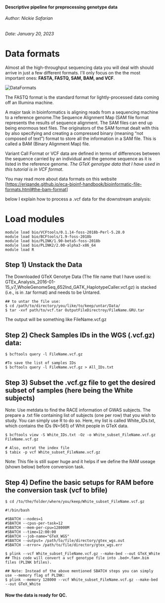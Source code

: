 #### Descriptive pipeline for preprocessing genotype data  

###### Author: Nickie Safarian      

###### Date: January 20, 2023                                     



# Data formats

Almost all the high-throughput sequencing data you will deal with should arrive in just a few different formats. I'll only focus on the the most important ones: **FASTA, FASTQ, SAM, BAM, and VCF**. 

![DataFormats](https://user-images.githubusercontent.com/102309428/219771087-fa1761ce-bc20-4365-bf44-7e2a11be3d21.PNG) 


The FASTQ format is the standard format for lightly-processed data coming off an Illumina machine.

A major task in bioinformatics is aligning reads from a sequencing machine to a reference genome.The Sequence Alignment Map (SAM file format represents the results of sequence alignment. The SAM files can end up being enormous text files. The originators of the SAM format dealt with this by also specifying and creating a compressed binary (meaning “not composed of text”) format to store all the information in a SAM file. This is called a BAM (Binary Alignment Map) file.

Variant Call Format or VCF data are defined in terms of differences between the sequence carried by an individual and the genome sequence as it is listed in the reference genome. *The GTeX genotype data that I have used in this tutorial is in VCF format*. 

You may read more about data formats on this website [https://eriqande.github.io/eca-bioinf-handbook/bioinformatic-file-formats.html#the-bam-format]


below I explain how to process a .vcf data for the downstream analysis: 

# Load modules

```{bash}
module load bio/VCFtools/0.1.14-foss-2018b-Perl-5.28.0
module load bio/BCFtools/1.9-foss-2018b 
module load bio/PLINK/1.90-beta5-foss-2018b
module load bio/PLINK2/2.00-alpha3-x86_64
module load R
```

## Step 1) Unstack the Data 

The Downloaded GTeX Genotye Data (The file name that I have used is: GTEx_Analysis_2016-01-15_v7_WholeGenomeSeq_652Ind_GATK_HaplotypeCaller.vcf.gz)
is stacked (i.e., is in .tar format) and needs to be Untared.



```{bash}
## to untar the file use:
$ cd /path/to/directory/you/like/to/keep/untar/Data/
$ tar -xvf path/to/vcf.tar OutputFileDirectroy/FileName.GRU.tar 
```
The output will be something like FileName.vcf.gz



## Step 2) Check Samples IDs in the WGS (.vcf.gz) data:

```{bash}
$ bcftools query -l FileName.vcf.gz

#To save the list of samples IDs
$ bcftools query -l FileName.vcf.gz > All_IDs.txt
```



## Step 3) Subset the .vcf.gz file to get the desired subset of samples (here being the White subjects)

Note: Use metdata to find the RACE information of GWAS subjects. The prepare a .txt file containing list of subjects (one per row)
that you wish to study. You can simply use R to do so. Here, my list is called White_IDs.txt, which contains the IDs (N=561) of Whit people in GTeX data. 

```{bash}
$ bcftools view -S White_IDs.txt -Oz -o White_subset_FileName.vcf.gz FileName.vcf.gz

# Also, extrat the index file
$ tabix -p vcf White_subset_FileName.vcf.gz
```

Note: This file is still super huge and it helps if we define the RAM useage (shown below) before conversion task.



## Step 4) Define the basic setups for RAM before the conversion task (vcf to bfile)

```{bash}
$ cd /to/the/folder/where/you/keep/White_subset_FileName.vcf.gz

#!/bin/bash

#SBATCH --nodes=1
#SBATCH --cpus-per-task=12
#SBATCH --mem-per-cpu=128000M
#SBATCH --time=12:00:00
#SBATCH --job-name="GTeX_WGS"
#SBATCH --output= /path/to/file/directory/gtex_wgs.out
#SBATCH --error= /path/to/file/directory/gtex_wgs.err       

$ plink --vcf White_subset_FileName.vcf.gz --make-bed --out GTeX_White  
## This code will convert a vcf genotype file into .bed+.fam+.bim files (PLINK bfiles).  

## Note: Instead of the above mentioned SBATCH steps you can simply use --memory flag of PLINK:
$ plink --memory 128000 --vcf White_subset_FileName.vcf.gz --make-bed --out GTeX_White 

```

#### Now the data is ready for QC. 

